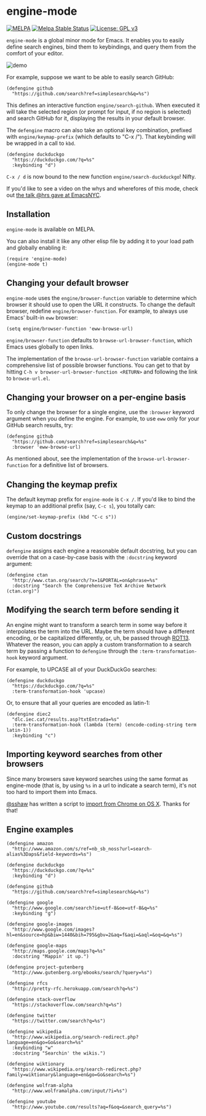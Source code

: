 # engine-mode

[![MELPA](http://melpa.org/packages/engine-mode-badge.svg)](http://melpa.org/#/engine-mode)
[![Melpa Stable Status](http://melpa-stable.milkbox.net/packages/engine-mode-badge.svg)](http://melpa-stable.milkbox.net/#/engine-mode)
[![License: GPL v3](https://img.shields.io/badge/License-GPL%20v3-blue.svg)](http://www.gnu.org/licenses/gpl-3.0)

`engine-mode` is a global minor mode for Emacs. It enables you to easily define
search engines, bind them to keybindings, and query them from the comfort of
your editor.

![demo](doc/demo.gif)

For example, suppose we want to be able to easily search GitHub:

```emacs
(defengine github
  "https://github.com/search?ref=simplesearch&q=%s")
```

This defines an interactive function `engine/search-github`. When executed it
will take the selected region (or prompt for input, if no region is selected)
and search GitHub for it, displaying the results in your default browser.

The `defengine` macro can also take an optional key combination, prefixed with
`engine/keymap-prefix` (which defaults to "C-x /"). That keybinding will be
wrapped in a call to `kbd`.

```emacs
(defengine duckduckgo
  "https://duckduckgo.com/?q=%s"
  :keybinding "d")
```

`C-x / d` is now bound to the new function `engine/search-duckduckgo`! Nifty.

If you'd like to see a video on the whys and wherefores of this mode, check out
[the talk @hrs gave at EmacsNYC].

## Installation

`engine-mode` is available on MELPA.

You can also install it like any other elisp file by adding it to your load path
and globally enabling it:

```emacs
(require 'engine-mode)
(engine-mode t)
```

## Changing your default browser

`engine-mode` uses the `engine/browser-function` variable to determine which
browser it should use to open the URL it constructs. To change the default
browser, redefine `engine/browser-function`. For example, to always use Emacs'
built-in `eww` browser:

```emacs
(setq engine/browser-function 'eww-browse-url)
```

`engine/browser-function` defaults to `browse-url-browser-function`, which Emacs
uses globally to open links.

The implementation of the `browse-url-browser-function` variable contains a
comprehensive list of possible browser functions. You can get to that by hitting
`C-h v browser-url-browser-function <RETURN>` and following the link to
`browse-url.el`.

## Changing your browser on a per-engine basis

To only change the browser for a single engine, use the `:browser` keyword
argument when you define the engine. For example, to use `eww` only for your
GitHub search results, try:

```emacs
(defengine github
  "https://github.com/search?ref=simplesearch&q=%s"
  :browser 'eww-browse-url)
```

As mentioned about, see the implementation of the `browse-url-browser-function`
for a definitive list of browsers.

## Changing the keymap prefix

The default keymap prefix for `engine-mode` is `C-x /`. If you'd like to bind
the keymap to an additional prefix (say, `C-c s`), you totally can:

```emacs
(engine/set-keymap-prefix (kbd "C-c s"))
```

## Custom docstrings

`defengine` assigns each engine a reasonable default docstring, but you can
override that on a case-by-case basis with the `:docstring` keyword argument:

```emacs
(defengine ctan
  "http://www.ctan.org/search/?x=1&PORTAL=on&phrase=%s"
  :docstring "Search the Comprehensive TeX Archive Network (ctan.org)")
```

## Modifying the search term before sending it

An engine might want to transform a search term in some way before it
interpolates the term into the URL. Maybe the term should have a different
encoding, or be capitalized differently, or, uh, be passed through [ROT13].
Whatever the reason, you can apply a custom transformation to a search term by
passing a function to `defengine` through the `:term-transformation-hook`
keyword argument.

For example, to UPCASE all of your DuckDuckGo searches:

```emacs
(defengine duckduckgo
  "https://duckduckgo.com/?q=%s"
  :term-transformation-hook 'upcase)
```

Or, to ensure that all your queries are encoded as latin-1:

```emacs
(defengine diec2
  "dlc.iec.cat/results.asp?txtEntrada=%s"
  :term-transformation-hook (lambda (term) (encode-coding-string term latin-1))
  :keybinding "c")
```

## Importing keyword searches from other browsers

Since many browsers save keyword searches using the same format as engine-mode
(that is, by using `%s` in a url to indicate a search term), it's not too hard
to import them into Emacs.

[@sshaw] has written a script to [import from Chrome on OS X]. Thanks for that!

## Engine examples

```emacs
(defengine amazon
  "http://www.amazon.com/s/ref=nb_sb_noss?url=search-alias%3Daps&field-keywords=%s")

(defengine duckduckgo
  "https://duckduckgo.com/?q=%s"
  :keybinding "d")

(defengine github
  "https://github.com/search?ref=simplesearch&q=%s")

(defengine google
  "http://www.google.com/search?ie=utf-8&oe=utf-8&q=%s"
  :keybinding "g")

(defengine google-images
  "http://www.google.com/images?hl=en&source=hp&biw=1440&bih=795&gbv=2&aq=f&aqi=&aql=&oq=&q=%s")

(defengine google-maps
  "http://maps.google.com/maps?q=%s"
  :docstring "Mappin' it up.")

(defengine project-gutenberg
  "http://www.gutenberg.org/ebooks/search/?query=%s")

(defengine rfcs
  "http://pretty-rfc.herokuapp.com/search?q=%s")

(defengine stack-overflow
  "https://stackoverflow.com/search?q=%s")

(defengine twitter
  "https://twitter.com/search?q=%s")

(defengine wikipedia
  "http://www.wikipedia.org/search-redirect.php?language=en&go=Go&search=%s"
  :keybinding "w"
  :docstring "Searchin' the wikis.")

(defengine wiktionary
  "https://www.wikipedia.org/search-redirect.php?family=wiktionary&language=en&go=Go&search=%s")

(defengine wolfram-alpha
  "http://www.wolframalpha.com/input/?i=%s")

(defengine youtube
  "http://www.youtube.com/results?aq=f&oq=&search_query=%s")
```

[the talk @hrs gave at EmacsNYC]: https://www.youtube.com/watch?v=MBhJBMYfWUo
[ROT13]: https://en.wikipedia.org/wiki/ROT13
[@sshaw]: https://github.com/sshaw
[import from Chrome on OS X]: https://gist.github.com/sshaw/9b635eabde582ebec442
